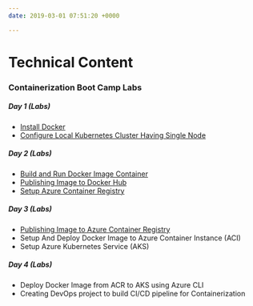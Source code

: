 ```yaml
---
date: 2019-03-01 07:51:20 +0000

---
```

# Technical Content

### Containerization Boot Camp Labs

##### Day 1 (Labs)

* [Install Docker](https://devexpresso.github.io/content/dockerinstall "Install Docker")
* [Configure Local Kubernetes Cluster Having Single Node](https://devexpresso.github.io/content/minikubesetup "minikube")

##### Day 2 (Labs)

* [Build and Run Docker Image Container](https://devexpresso.github.io/content/dockerbuild "Docker Build")
* [Publishing Image to Docker Hub](https://devexpresso.github.io/content/dockerhub "Docker Hub")
* [Setup Azure Container Registry](https://devexpresso.github.io/content/acr-creation "Setting up Azure Container Registry")

##### Day 3 (Labs)

* [Publishing Image to Azure Container Registry](https://devexpresso.github.io/content/acrdocker "acrpublish")
* Setup And Deploy Docker Image to Azure Container Instance (ACI)
* Setup Azure Kubernetes Service (AKS)

##### Day 4 (Labs)

* Deploy Docker Image from ACR to AKS using Azure CLI
* Creating DevOps project to build CI/CD pipeline for Containerization